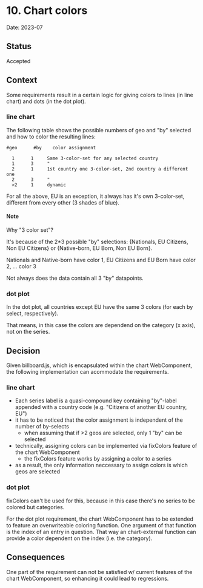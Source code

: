 # 10. Chart colors

Date: 2023-07

## Status

Accepted

## Context

Some requirements result in a certain logic for giving colors to lines (in line chart) and dots (in the dot plot).

### line chart

The following table shows the possible numbers of geo and "by" selected and how to color the resulting lines:

    #geo	  #by    color assignment

      1      1     Same 3-color-set for any selected country
      1      3     "
      2      1     1st country one 3-color-set, 2nd country a different one
      2      3     "
      >2     1     dynamic

For all the above, EU is an exception, it always has it's own 3-color-set, different from every other (3 shades of blue).

#### Note

Why "3 color set"?

It's because of the 2*3 possible "by" selections: {Nationals, EU Citizens, Non EU Citizens} or {Native-born, EU Born, Non EU Born}.

Nationals and Native-born have color 1, EU Citizens and EU Born have color 2, ... color 3

Not always does the data contain all 3 "by" datapoints.

### dot plot

In the dot plot, all countries except EU have the same 3 colors (for each by select, respectively).

That means, in this case the colors are dependend on the category (x axis), not on the series.

## Decision

Given billboard.js, which is encapsulated within the chart WebComponent, the following implementation can acommodate the requirements.

### line chart

- Each series label is a quasi-compound key containing "by"-label appended with a country code (e.g. "Citizens of another EU country, EU")
- it has to be noticed that the color assignment is independent of the number of by-selects
  - when assuming that if >2 geos are selected, only 1 "by" can be selected
- technically, assigning colors can be implemented via fixColors feature of the chart WebComponent
  - the fixColors feature works by assigning a color to a series
- as a result, the only information neccessary to assign colors is which geos are selected

### dot plot

fixColors can't be used for this, because in this case there's no series to be colored but categories.

For the dot plot requirement, the chart WebComponent has to be extended to feature an overwriteable coloring function.
One argument of that function is the index of an entry in question.
That way an chart-external function can provide a color dependent on the index (i.e. the category).

## Consequences

One part of the requirement can not be satisfied w/ current features of the chart WebComponent, so enhancing it could lead to regressions.
